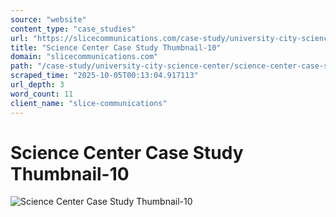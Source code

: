 ```yaml
---
source: "website"
content_type: "case_studies"
url: "https://slicecommunications.com/case-study/university-city-science-center/science-center-case-study-thumbnail-10"
title: "Science Center Case Study Thumbnail-10"
domain: "slicecommunications.com"
path: "/case-study/university-city-science-center/science-center-case-study-thumbnail-10"
scraped_time: "2025-10-05T00:13:04.917113"
url_depth: 3
word_count: 11
client_name: "slice-communications"
---
```


# Science Center Case Study Thumbnail-10

![Science Center Case Study Thumbnail-10](https://slicecommunications.com/wp-content/uploads/2019/01/Science-Center-Case-Study-Thumbnail-10.png)